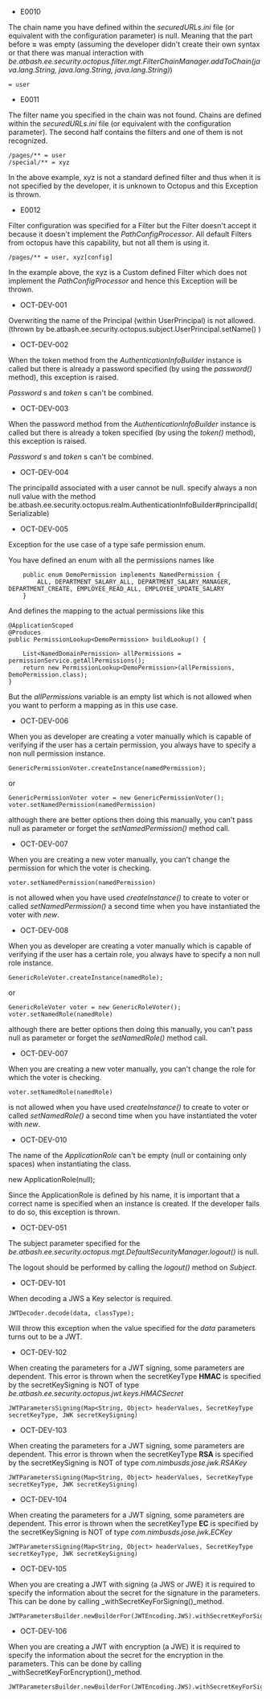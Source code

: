 * E0010

The chain name you have defined within the _securedURLs.ini_ file (or equivalent with the configuration parameter) is null. Meaning that the part before **=** was empty (assuming the developer didn't create their own syntax or that there was manual interaction with _be.atbash.ee.security.octopus.filter.mgt.FilterChainManager.addToChain(java.lang.String, java.lang.String, java.lang.String)_)

```
= user
```

* E0011

The filter name you specified in the chain was not found. Chains are defined within the _securedURLs.ini_ file (or equivalent with the configuration parameter). The second half contains the filters and one of them is not recognized.

```
/pages/** = user
/special/** = xyz
```

In the above example, xyz is not a standard defined filter and thus when it is not specified by the developer, it is unknown to Octopus and this Exception is thrown.

* E0012

Filter configuration was specified for a Filter but the Filter doesn't accept it because it doesn't implement the _PathConfigProcessor_. All default Filters from octopus have this capability, but not all them is using it.

```
/pages/** = user, xyz[config]

```

In the example above, the xyz is a Custom defined Filter which does not implement the _PathConfigProcessor_ and hence this Exception will be thrown.



* OCT-DEV-001

Overwriting the name of the Principal (within UserPrincipal) is not allowed. (thrown by be.atbash.ee.security.octopus.subject.UserPrincipal.setName() )

* OCT-DEV-002

When the token method from the _AuthenticationInfoBuilder_ instance is called but there is already a password specified (by using the _password()_ method), this exception is raised.

_Password_ s and _token_ s can't be combined.


* OCT-DEV-003

When the password method from the _AuthenticationInfoBuilder_ instance is called but there is already a token specified (by using the _token()_ method), this exception is raised.

_Password_ s and _token_ s can't be combined.


* OCT-DEV-004

The principalId associated with a user cannot be null. specify always a non null value with the method be.atbash.ee.security.octopus.realm.AuthenticationInfoBuilder#principalId(Serializable)


* OCT-DEV-005

Exception for the use case of a type safe permission enum.

You have defined an enum with all the permissions names like

        public enum DemoPermission implements NamedPermission {
            ALL, DEPARTMENT_SALARY_ALL, DEPARTMENT_SALARY_MANAGER, DEPARTMENT_CREATE, EMPLOYEE_READ_ALL, EMPLOYEE_UPDATE_SALARY
        }

And defines the mapping to the actual permissions like this

    @ApplicationScoped
    @Produces
    public PermissionLookup<DemoPermission> buildLookup() {

        List<NamedDomainPermission> allPermissions = permissionService.getAllPermissions();
        return new PermissionLookup<DemoPermission>(allPermissions, DemoPermission.class);
    }

But the _allPermissions_ variable is an empty list which is not allowed when you want to perform a mapping as in this use case.

* OCT-DEV-006

When you as developer are creating a voter manually which is capable of verifying if the user has a certain permission, you always have to specify a non null permission instance.

    GenericPermissionVoter.createInstance(namedPermission);
    
or

    GenericPermissionVoter voter = new GenericPermissionVoter();
    voter.setNamedPermission(namedPermission)

although there are better options then doing this manually, you can't pass null as parameter or forget the _setNamedPermission()_ method call. 

* OCT-DEV-007

When you are creating a new voter manually, you can't change the permission for which the voter is checking.

    voter.setNamedPermission(namedPermission)

is not allowed when you have used _createInstance()_ to create to voter or called _setNamedPermission()_ a second time when you have instantiated the voter with _new_.
 
* OCT-DEV-008

When you as developer are creating a voter manually which is capable of verifying if the user has a certain role, you always have to specify a non null role instance.

    GenericRoleVoter.createInstance(namedRole);
    
or

    GenericRoleVoter voter = new GenericRoleVoter();
    voter.setNamedRole(namedRole)

although there are better options then doing this manually, you can't pass null as parameter or forget the _setNamedRole()_ method call. 

* OCT-DEV-007

When you are creating a new voter manually, you can't change the role for which the voter is checking.

    voter.setNamedRole(namedRole)

is not allowed when you have used _createInstance()_ to create to voter or called _setNamedRole()_ a second time when you have instantiated the voter with _new_.

* OCT-DEV-010

The name of the _ApplicationRole_ can't be empty (null or containing only spaces) when instantiating the class.

   new ApplicationRole(null);

Since the ApplicationRole is defined by his name, it is important that a correct name is specified when an instance is created. If the developer fails to do so, this exception is thrown.

* OCT-DEV-051

The subject parameter specified for the _be.atbash.ee.security.octopus.mgt.DefaultSecurityManager.logout()_ is null.

The logout should be performed by calling the _logout()_ method on _Subject_.

* OCT-DEV-101

When decoding a JWS a Key selector is required.

```
JWTDecoder.decode(data, classType);
```

Will throw this exception when the value specified for the _data_ parameters turns out to be a JWT.

* OCT-DEV-102

When creating the parameters for a JWT signing, some parameters are dependent. This error is thrown when the secretKeyType **HMAC** is specified by the secretKeySigning is NOT of type _be.atbash.ee.security.octopus.jwt.keys.HMACSecret_

 
```
JWTParametersSigning(Map<String, Object> headerValues, SecretKeyType secretKeyType, JWK secretKeySigning)
```

* OCT-DEV-103

When creating the parameters for a JWT signing, some parameters are dependent. This error is thrown when the secretKeyType **RSA** is specified by the secretKeySigning is NOT of type _com.nimbusds.jose.jwk.RSAKey_

 
```
JWTParametersSigning(Map<String, Object> headerValues, SecretKeyType secretKeyType, JWK secretKeySigning)
```

* OCT-DEV-104

When creating the parameters for a JWT signing, some parameters are dependent. This error is thrown when the secretKeyType **EC** is specified by the secretKeySigning is NOT of type _com.nimbusds.jose.jwk.ECKey_

 
```
JWTParametersSigning(Map<String, Object> headerValues, SecretKeyType secretKeyType, JWK secretKeySigning)
```

* OCT-DEV-105

When you are creating a JWT with signing (a JWS or JWE) it is required to specify the information about the secret for the signature in the parameters. This can be done by calling _withSecretKeyForSigning()_method.

```
JWTParametersBuilder.newBuilderFor(JWTEncoding.JWS).withSecretKeyForSigning().build();
```

* OCT-DEV-106

When you are creating a JWT with encryption (a JWE) it is required to specify the information about the secret for the encryption in the parameters. This can be done by calling _withSecretKeyForEncryption()_method.

```
JWTParametersBuilder.newBuilderFor(JWTEncoding.JWS).withSecretKeyForSigning().withSecretKeyForEncryption().build();
```
